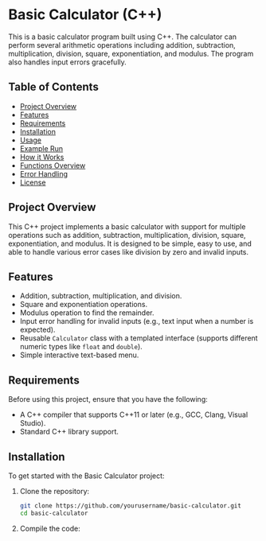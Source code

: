 # Basic Calculator (C++)

This is a basic calculator program built using C++. The calculator can perform several arithmetic operations including addition, subtraction, multiplication, division, square, exponentiation, and modulus. The program also handles input errors gracefully.

## Table of Contents

- [Project Overview](#project-overview)
- [Features](#features)
- [Requirements](#requirements)
- [Installation](#installation)
- [Usage](#usage)
- [Example Run](#example-run)
- [How it Works](#how-it-works)
- [Functions Overview](#functions-overview)
- [Error Handling](#error-handling)
- [License](#license)

## Project Overview

This C++ project implements a basic calculator with support for multiple operations such as addition, subtraction, multiplication, division, square, exponentiation, and modulus. It is designed to be simple, easy to use, and able to handle various error cases like division by zero and invalid inputs.

## Features

- Addition, subtraction, multiplication, and division.
- Square and exponentiation operations.
- Modulus operation to find the remainder.
- Input error handling for invalid inputs (e.g., text input when a number is expected).
- Reusable `Calculator` class with a templated interface (supports different numeric types like `float` and `double`).
- Simple interactive text-based menu.

## Requirements

Before using this project, ensure that you have the following:

- A C++ compiler that supports C++11 or later (e.g., GCC, Clang, Visual Studio).
- Standard C++ library support.

## Installation

To get started with the Basic Calculator project:

1. Clone the repository:
   ```bash
   git clone https://github.com/yourusername/basic-calculator.git
   cd basic-calculator
2. Compile the code:   
